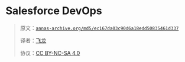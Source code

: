 # Salesforce DevOps

> 原文：[`annas-archive.org/md5/ec167da03c90d6a18edd50835461d337`](https://annas-archive.org/md5/ec167da03c90d6a18edd50835461d337)
> 
> 译者：[飞龙](https://github.com/wizardforcel)
> 
> 协议：[CC BY-NC-SA 4.0](http://creativecommons.org/licenses/by-nc-sa/4.0/)